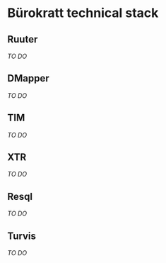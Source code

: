 # Bürokratt technical stack

## Ruuter
_TO DO_

## DMapper
_TO DO_

## TIM
_TO DO_

## XTR
_TO DO_

## Resql
_TO DO_

## Turvis
_TO DO_
